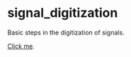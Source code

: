 # signal_digitization
Basic steps in the digitization of signals.

[Click me](https://vicente-gonzalez-ruiz.github.io/signal_digitization/).